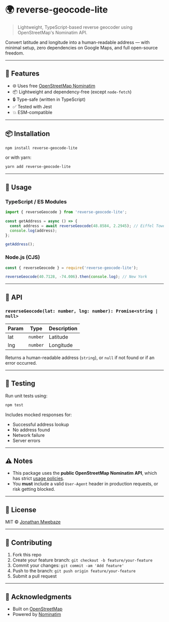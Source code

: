 # 🌍 reverse-geocode-lite

> Lightweight, TypeScript-based reverse geocoder using OpenStreetMap's Nominatim API.

Convert latitude and longitude into a human-readable address — with minimal setup, zero dependencies on Google Maps, and full open-source freedom.

---

## 🚀 Features

- 🌐 Uses free [OpenStreetMap Nominatim](https://nominatim.openstreetmap.org/)
- 📦 Lightweight and dependency-free (except `node-fetch`)
- 🔒 Type-safe (written in TypeScript)
- ✅ Tested with Jest
- 💥 ESM-compatible

---

## 📦 Installation

```bash
npm install reverse-geocode-lite
```

or with yarn:

```bash
yarn add reverse-geocode-lite
```

---

## 🔧 Usage

### TypeScript / ES Modules

```ts
import { reverseGeocode } from 'reverse-geocode-lite';

const getAddress = async () => {
  const address = await reverseGeocode(48.8584, 2.2945); // Eiffel Tower
  console.log(address);
};

getAddress();
```

### Node.js (CJS)

```js
const { reverseGeocode } = require('reverse-geocode-lite');

reverseGeocode(40.7128, -74.006).then(console.log); // New York
```

---

## 📘 API

### `reverseGeocode(lat: number, lng: number): Promise<string | null>`

| Param | Type     | Description                  |
|-------|----------|------------------------------|
| lat   | `number` | Latitude                     |
| lng   | `number` | Longitude                    |

Returns a human-readable address (`string`), or `null` if not found or if an error occurred.

---

## 🧪 Testing

Run unit tests using:

```bash
npm test
```

Includes mocked responses for:
- Successful address lookup
- No address found
- Network failure
- Server errors

---

## ⚠️ Notes

- This package uses the **public OpenStreetMap Nominatim API**, which has strict [usage policies](https://operations.osmfoundation.org/policies/nominatim/).
- You **must** include a valid `User-Agent` header in production requests, or risk getting blocked.

---

## 📄 License

MIT © [Jonathan Mwebaze](https://ashitacreatives.com)

---

## 🙌 Contributing

1. Fork this repo
2. Create your feature branch: `git checkout -b feature/your-feature`
3. Commit your changes: `git commit -am 'Add feature'`
4. Push to the branch: `git push origin feature/your-feature`
5. Submit a pull request

---

## 🧠 Acknowledgments

- Built on [OpenStreetMap](https://www.openstreetmap.org/)
- Powered by [Nominatim](https://nominatim.org/)